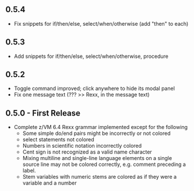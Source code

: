 ## 0.5.4
* Fix snippets for if/then/else, select/when/otherwise (add "then" to each)

## 0.5.3
* Add snippets for if/then/else, select/when/otherwise, procedure

## 0.5.2
* Toggle command improved; click anywhere to hide its modal panel
* Fix one message text (??? >> Rexx, in the message text)

## 0.5.0 - First Release
* Complete z/VM 6.4 Rexx grammar implemented except for the following
    * Some simple do/end pairs might be incorrectly or not colored
    * select statements not colored
    * Numbers in scientific notation incorrectly colored
    * Cent sign is not recognized as a valid name character
    * Mixing multiline and single-line language elements on a single source line may not be colored correctly, e.g. comment preceding a label.
    * Stem variables with numeric stems are colored as if they were a variable and a number
